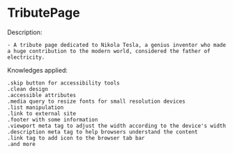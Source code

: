 # TributePage
    
Description:

    - A tribute page dedicated to Nikola Tesla, a genius inventor who made a huge contribution to the modern world, considered the father of electricity.

Knowledges applied:

    .skip button for accessibility tools
    .clean design
    .accessible attributes
    .media query to resize fonts for small resolution devices
    .list manipulation
    .link to external site
    .footer with some information
    .viewport meta tag to adjust the width according to the device's width
    .description meta tag to help browsers understand the content
    .link tag to add icon to the browser tab bar
    .and more
